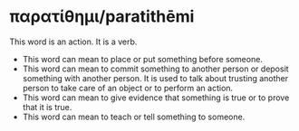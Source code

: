 # παρατίθημι/paratithēmi
This word is an action. It is a verb.

* This word can mean to place or put something before someone. 
* This word can mean to commit something to another person or deposit something with another person. It is used to talk about trusting another person to take care of an object or to perform an action.
* This word can mean to give evidence that something is true or to prove that it is true.
* This word can mean to teach or tell something to someone.

